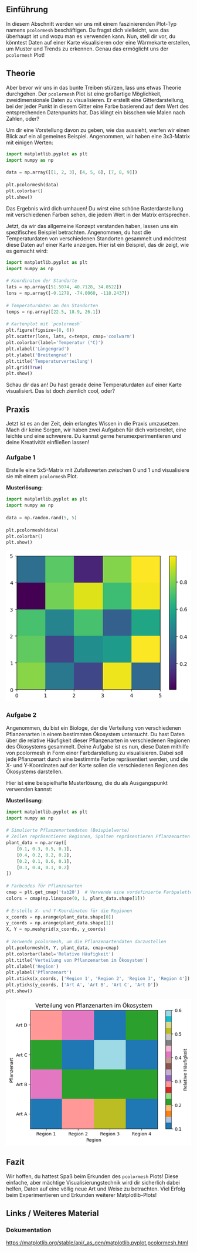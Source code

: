 ## Einführung

In diesem Abschnitt werden wir uns mit einem faszinierenden Plot-Typ namens `pcolormesh` beschäftigen. Du fragst dich vielleicht, was das überhaupt ist und wozu man es verwenden kann. Nun, stell dir vor, du könntest Daten auf einer Karte visualisieren oder eine Wärmekarte erstellen, um Muster und Trends zu erkennen. Genau das ermöglicht uns der `pcolormesh` Plot!

## Theorie

Aber bevor wir uns in das bunte Treiben stürzen, lass uns etwas Theorie durchgehen. Der `pcolormesh` Plot ist eine großartige Möglichkeit, zweidimensionale Daten zu visualisieren. Er erstellt eine Gitterdarstellung, bei der jeder Punkt in diesem Gitter eine Farbe basierend auf dem Wert des entsprechenden Datenpunkts hat. Das klingt ein bisschen wie Malen nach Zahlen, oder?

Um dir eine Vorstellung davon zu geben, wie das aussieht, werfen wir einen Blick auf ein allgemeines Beispiel. Angenommen, wir haben eine 3x3-Matrix mit einigen Werten:

```python
import matplotlib.pyplot as plt
import numpy as np

data = np.array([[1, 2, 3], [4, 5, 6], [7, 8, 9]])

plt.pcolormesh(data)
plt.colorbar()
plt.show()
```

Das Ergebnis wird dich umhauen! Du wirst eine schöne Rasterdarstellung mit verschiedenen Farben sehen, die jedem Wert in der Matrix entsprechen.

Jetzt, da wir das allgemeine Konzept verstanden haben, lassen uns ein spezifisches Beispiel betrachten. Angenommen, du hast die Temperaturdaten von verschiedenen Standorten gesammelt und möchtest diese Daten auf einer Karte anzeigen. Hier ist ein Beispiel, das dir zeigt, wie es gemacht wird:

```python
import matplotlib.pyplot as plt
import numpy as np

# Koordinaten der Standorte
lats = np.array([51.5074, 40.7128, 34.0522])
lons = np.array([-0.1278, -74.0060, -118.2437])

# Temperaturdaten an den Standorten
temps = np.array([22.5, 18.9, 26.1])

# Kartenplot mit `pcolormesh`
plt.figure(figsize=(8, 6))
plt.scatter(lons, lats, c=temps, cmap='coolwarm')
plt.colorbar(label='Temperatur (°C)')
plt.xlabel('Längengrad')
plt.ylabel('Breitengrad')
plt.title('Temperaturverteilung')
plt.grid(True)
plt.show()
```

Schau dir das an! Du hast gerade deine Temperaturdaten auf einer Karte visualisiert. Das ist doch ziemlich cool, oder?

## Praxis

Jetzt ist es an der Zeit, dein erlangtes Wissen in die Praxis umzusetzen. Mach dir keine Sorgen, wir haben zwei Aufgaben für dich vorbereitet, eine leichte und eine schwerere. Du kannst gerne herumexperimentieren und deine Kreativität einfließen lassen!

### Aufgabe 1

Erstelle eine 5x5-Matrix mit Zufallswerten zwischen 0 und 1 und visualisiere sie mit einem `pcolormesh` Plot.

**Musterlösung:**

```python
import matplotlib.pyplot as plt
import numpy as np

data = np.random.rand(5, 5)

plt.pcolormesh(data)
plt.colorbar()
plt.show()
```
![](https://github.com/janehlenb/Projektarbeit-ChatGPT-Python/blob/main/Images/Darstellung/Plottypen/Array_Fields/pcolormesh/ms_aufgabe1.png)

### Aufgabe 2

Angenommen, du bist ein Biologe, der die Verteilung von verschiedenen Pflanzenarten in einem bestimmten Ökosystem untersucht. Du hast Daten über die relative Häufigkeit dieser Pflanzenarten in verschiedenen Regionen des Ökosystems gesammelt. Deine Aufgabe ist es nun, diese Daten mithilfe von pcolormesh in Form einer Farbdarstellung zu visualisieren. Dabei soll jede Pflanzenart durch eine bestimmte Farbe repräsentiert werden, und die X- und Y-Koordinaten auf der Karte sollen die verschiedenen Regionen des Ökosystems darstellen.

Hier ist eine beispielhafte Musterlösung, die du als Ausgangspunkt verwenden kannst:

**Musterlösung:**

```python
import matplotlib.pyplot as plt
import numpy as np

# Simulierte Pflanzenartendaten (Beispielwerte)
# Zeilen repräsentieren Regionen, Spalten repräsentieren Pflanzenarten
plant_data = np.array([
    [0.1, 0.3, 0.5, 0.1],
    [0.4, 0.2, 0.2, 0.2],
    [0.2, 0.1, 0.6, 0.1],
    [0.3, 0.4, 0.1, 0.2]
])

# Farbcodes für Pflanzenarten
cmap = plt.get_cmap('tab20')  # Verwende eine vordefinierte Farbpalette
colors = cmap(np.linspace(0, 1, plant_data.shape[1]))

# Erstelle X- und Y-Koordinaten für die Regionen
x_coords = np.arange(plant_data.shape[0])
y_coords = np.arange(plant_data.shape[1])
X, Y = np.meshgrid(x_coords, y_coords)

# Verwende pcolormesh, um die Pflanzenartendaten darzustellen
plt.pcolormesh(X, Y, plant_data, cmap=cmap)
plt.colorbar(label='Relative Häufigkeit')
plt.title('Verteilung von Pflanzenarten im Ökosystem')
plt.xlabel('Region')
plt.ylabel('Pflanzenart')
plt.xticks(x_coords, ['Region 1', 'Region 2', 'Region 3', 'Region 4'])
plt.yticks(y_coords, ['Art A', 'Art B', 'Art C', 'Art D'])
plt.show()
```
![](https://github.com/janehlenb/Projektarbeit-ChatGPT-Python/blob/main/Images/Darstellung/Plottypen/Array_Fields/pcolormesh/ms_aufgabe2.png)

## Fazit
Wir hoffen, du hattest Spaß beim Erkunden des `pcolormesh` Plots! Diese einfache, aber mächtige Visualisierungstechnik wird dir sicherlich dabei helfen, Daten auf eine völlig neue Art und Weise zu betrachten. Viel Erfolg beim Experimentieren und Erkunden weiterer Matplotlib-Plots!

## Links / Weiteres Material
### Dokumentation
https://matplotlib.org/stable/api/_as_gen/matplotlib.pyplot.pcolormesh.html
